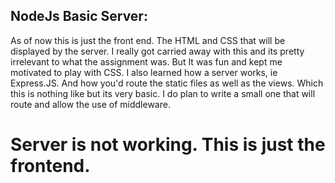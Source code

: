 ## NodeJs Basic Server:

As of now this is just the front end. The HTML and CSS that will be displayed by the server. I really got carried away with this and its pretty irrelevant to what the assignment was. But It was fun and kept me motivated to play with CSS. I also learned how a server works, ie Express.JS. And how you'd route the static files as well as the views. Which this is nothing like but its very basic. I do plan to write a small one that will route and allow the use of middleware.

# Server is not working. This is just the frontend.